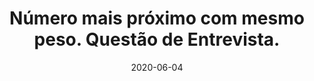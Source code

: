 ---
layout: page
title: "Número mais próximo com mesmo peso. Questão de Entrevista."
date: 2020-06-04
type: video
description: Dado uma variável de 32 bits, o peso da variável é definido como sendo a quantidade de bits "1" na variável. Dado um número de 32 bits, encontre o número mais próximo deste número que tenha o mesmo peso.
entry_number: 47
youtube_video_id: ux7Xln0NhM4
repository: 0047-numero-mais-proximo-mesmo-peso
has_code: false
has_p5: false
tags: [Algoritmos,Questões de Entrevista,Python]
playlists: [Questões de Entrevista]
permalink: /numero-mais-proximo-mesmo-peso/
---